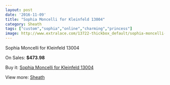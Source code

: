 ```yaml
---
layout: post
date: '2016-11-09'
title: "Sophia Moncelli for Kleinfeld 13004"
category: Sheath
tags: ["custom","sophia","online","charming","princess"]
image: http://www.extralace.com/13722-thickbox_default/sophia-moncelli-for-kleinfeld-13004.jpg
---
```

Sophia Moncelli for Kleinfeld 13004

On Sales: **$473.98**
<a href="https://www.extralace.com/sheath/6505-sophia-moncelli-for-kleinfeld-13004.html"><amp-img layout="responsive" width="600" height="600" src="//www.extralace.com/13722-thickbox_default/sophia-moncelli-for-kleinfeld-13004.jpg" alt="Sophia Moncelli for Kleinfeld 13004 0" /></a>
<a href="https://www.extralace.com/sheath/6505-sophia-moncelli-for-kleinfeld-13004.html"><amp-img layout="responsive" width="600" height="600" src="//www.extralace.com/13723-thickbox_default/sophia-moncelli-for-kleinfeld-13004.jpg" alt="Sophia Moncelli for Kleinfeld 13004 1" /></a>

Buy it: [Sophia Moncelli for Kleinfeld 13004](https://www.extralace.com/sheath/6505-sophia-moncelli-for-kleinfeld-13004.html "Sophia Moncelli for Kleinfeld 13004")

View more: [Sheath](https://www.extralace.com/7-sheath "Sheath")